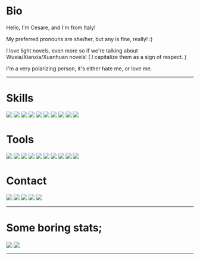 <h1>Bio</h1>
<p>Hello, I'm Cesare, and I'm from Italy!</p>
<p>My preferred pronouns are she/her, but any is fine, really! :)</p>
<p>I love light novels, even more so if we're talking about Wuxia/Xianxia/Xuanhuan novels! ( I capitalize them as a sign of respect. )</p>
<p>I'm a very polarizing person, it's either hate me, or love me.</p>

---

<!-- <a href=""><img src=""/></a> -->
<div>
  <h1>Skills</h1>
  <div>
    <img
      src="https://img.shields.io/badge/JavaScript-323330?style=for-the-badge&logo=javascript&logoColor=F7DF1E"
    />
    <img
      src="https://img.shields.io/badge/Node.js-43853D?style=for-the-badge&logo=node.js&logoColor=white"
    />
    <img
      src="https://img.shields.io/badge/TypeScript-007ACC?style=for-the-badge&logo=typescript&logoColor=white"
    />
    <img
      src="https://img.shields.io/badge/HTML5-E34F26?style=for-the-badge&logo=html5&logoColor=white"
    />
    <img
      src="https://img.shields.io/badge/CSS3-1572B6?style=for-the-badge&logo=css3&logoColor=white"
    />
    <img
      src="https://img.shields.io/badge/Rust-000000?style=for-the-badge&logo=rust&logoColor=white"
    />
    <img
      src="https://img.shields.io/badge/Markdown-000000?style=for-the-badge&logo=markdown&logoColor=white"
    />
    <img
      src="https://img.shields.io/badge/Shell_Script-121011?style=for-the-badge&logo=gnu-bash&logoColor=white"
    />
    <img
      src="https://img.shields.io/badge/Express.js-404D59?style=for-the-badge&logo=Javascript"
    />
    <img
      src="https://img.shields.io/badge/Vue.js-35495E?style=for-the-badge&logo=vue.js&logoColor=4FC08D"
    />
  </div>
  <h1>Tools</h1>
  <div>
    <img
      src="https://img.shields.io/badge/Arch_Linux-1793D1?style=for-the-badge&logo=arch-linux&logoColor=white"
    />
    <img
      src="https://img.shields.io/badge/Spotify-1ED760?&style=for-the-badge&logo=spotify&logoColor=white"
    />
    <img
      src="https://img.shields.io/badge/VSCode-007ACC?style=for-the-badge&logo=Visual%20Studio%20Code&logoColor=white"
    />
    <img
      src="https://img.shields.io/badge/Neovim-57A143?style=for-the-badge&logo=NeoVim&logoColor=white"
    />
    <img
      src="https://img.shields.io/badge/Zsh-4EAA25?style=for-the-badge&logo=GNU%20Bash&logoColor=white"
    />
    <img
      src="https://img.shields.io/badge/PostgreSQL-316192?style=for-the-badge&logo=postgresql&logoColor=white"
    />
    <img
      src="https://img.shields.io/badge/Firefox-FF7139?style=for-the-badge&logo=Firefox&logoColor=white"
    />
    <img
      src="https://img.shields.io/badge/Git-F05032?style=for-the-badge&logo=Git&logoColor=white"
    />
    <img
      src="https://img.shields.io/badge/Yarn-2C8EBB?style=for-the-badge&logo=Yarn&logoColor=white"
    />
    <img
      src="https://img.shields.io/badge/IntelliJ%20IDEA-000000?style=for-the-badge&logo=Intellij%20IDEA&logoColor=white"
    />
  </div>
  <h1>Contact</h1>
  <div>
    <a href="https://dsc.bio/sach"
      ><img
        src="https://img.shields.io/badge/Discord-7289DA?style=for-the-badge&logo=discord&logoColor=white"
    /></a>
    <a href="https://twitter.com/ya_sach1"
      ><img
        src="https://img.shields.io/badge/Twitter-1DA1F2?style=for-the-badge&logo=twitter&logoColor=white"
    /></a>
    <a href="https://github.com/ya-sach1"
      ><img
        src="https://img.shields.io/badge/GitHub-100000?style=for-the-badge&logo=github&logoColor=white"
    /></a>
    <a href="https://reddit.com/u/ya-sach1"
      ><img
        src="https://img.shields.io/badge/Reddit-FF4500?style=for-the-badge&logo=reddit&logoColor=white"
    /></a>
    <a href="mailto:sach1@i-use-arch-b.tw"
      ><img
        src="https://img.shields.io/badge/Email-D14836?style=for-the-badge&logo=Gmail&logoColor=white"
    /></a>
  </div>
</div>

---

<h1>Some boring stats;</h1>
<a href="https://github.com/ya-sach1/ya-sach1">
  <img
    align="center"
    src="https://github-readme-stats.vercel.app/api/top-langs/?username=ya-sach1&hide=shell,lua,vim%20script,dockerfile,javascript&hide_border=true"
/></a>
<a href="https://github.com/ya-sach1/ya-sach1">
  <img
    align="center"
    src="https://github-readme-stats.vercel.app/api?username=ya-sach1&hide_border=true&show_icons=true&count_private=true&langs_count=10"
  />
</a>

---

